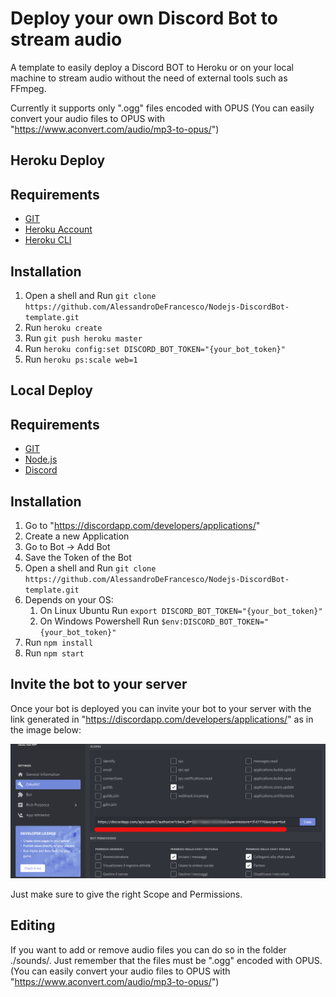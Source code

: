 # Deploy your own Discord Bot to stream audio 

A template to easily deploy a Discord BOT to Heroku or on your local machine to stream audio without the need of external tools such as FFmpeg.

Currently it supports only ".ogg" files encoded with OPUS (You can easily convert your audio files to OPUS with "https://www.aconvert.com/audio/mp3-to-opus/")

## Heroku Deploy
## Requirements

* [GIT](https://git-scm.com/downloads)
* [Heroku Account](https://signup.heroku.com/)
* [Heroku CLI](https://devcenter.heroku.com/articles/heroku-cli#download-and-install)

## Installation

1. Open a shell and Run `git clone https://github.com/AlessandroDeFrancesco/Nodejs-DiscordBot-template.git`
2. Run `heroku create`
3. Run `git push heroku master`
4. Run `heroku config:set DISCORD_BOT_TOKEN="{your_bot_token}"`
5. Run `heroku ps:scale web=1`

## Local Deploy
## Requirements

* [GIT](https://git-scm.com/downloads)
* [Node.js](http://nodejs.org/)
* [Discord](https://discordapp.com/developers/applications/)

## Installation

1. Go to "https://discordapp.com/developers/applications/"
2. Create a new Application
3. Go to Bot -> Add Bot 
3. Save the Token of the Bot
4. Open a shell and Run `git clone https://github.com/AlessandroDeFrancesco/Nodejs-DiscordBot-template.git`
5. Depends on your OS:
    1. On Linux Ubuntu Run `export DISCORD_BOT_TOKEN="{your_bot_token}"`
    2. On Windows Powershell Run `$env:DISCORD_BOT_TOKEN="{your_bot_token}"`
6. Run `npm install`
7. Run `npm start`

## Invite the bot to your server

Once your bot is deployed you can invite your bot to your server with the link generated in "https://discordapp.com/developers/applications/" as in the image below:

![alt invitebot](invitebot.png)

Just make sure to give the right Scope and Permissions.

## Editing

If you want to add or remove audio files you can do so in the folder ./sounds/. Just remember that the files must be ".ogg" encoded with OPUS.
(You can easily convert your audio files to OPUS with "https://www.aconvert.com/audio/mp3-to-opus/")
